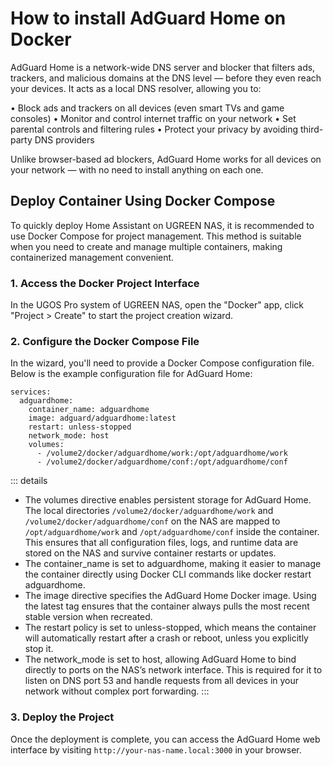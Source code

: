 # How to install AdGuard Home on Docker

AdGuard Home is a network-wide DNS server and blocker that filters ads, trackers, and malicious domains at the DNS level — before they even reach your devices. It acts as a local DNS resolver, allowing you to:

  • Block ads and trackers on all devices (even smart TVs and game consoles)
  • Monitor and control internet traffic on your network
  • Set parental controls and filtering rules
  • Protect your privacy by avoiding third-party DNS providers

Unlike browser-based ad blockers, AdGuard Home works for all devices on your network — with no need to install anything on each one.

## Deploy Container Using Docker Compose

To quickly deploy Home Assistant on UGREEN NAS, it is recommended to use Docker Compose for project management. This method is suitable when you need to create and manage multiple containers, making containerized management convenient.

### 1. Access the Docker Project Interface

In the UGOS Pro system of UGREEN NAS, open the "Docker" app, click "Project > Create" to start the project creation wizard.

### 2. Configure the Docker Compose File

In the wizard, you'll need to provide a Docker Compose configuration file. Below is the example configuration file for AdGuard Home:

	services:
	  adguardhome:
		container_name: adguardhome
		image: adguard/adguardhome:latest
		restart: unless-stopped
		network_mode: host
		volumes:
		  - /volume2/docker/adguardhome/work:/opt/adguardhome/work
		  - /volume2/docker/adguardhome/conf:/opt/adguardhome/conf

::: details

  - The volumes directive enables persistent storage for AdGuard Home. The local directories `/volume2/docker/adguardhome/work` and `/volume2/docker/adguardhome/conf` on the NAS are mapped to `/opt/adguardhome/work` and `/opt/adguardhome/conf` inside the container. This ensures that all configuration files, logs, and runtime data are stored on the NAS and survive container restarts or updates.
  - The container_name is set to adguardhome, making it easier to manage the container directly using Docker CLI commands like docker restart adguardhome.
  - The image directive specifies the AdGuard Home Docker image. Using the latest tag ensures that the container always pulls the most recent stable version when recreated.
  - The restart policy is set to unless-stopped, which means the container will automatically restart after a crash or reboot, unless you explicitly stop it.
  - The network_mode is set to host, allowing AdGuard Home to bind directly to ports on the NAS’s network interface. This is required for it to listen on DNS port 53 and handle requests from all devices in your network without complex port forwarding.
:::

### 3. Deploy the Project

Once the deployment is complete, you can access the AdGuard Home web interface by visiting `http://your-nas-name.local:3000` in your browser.
